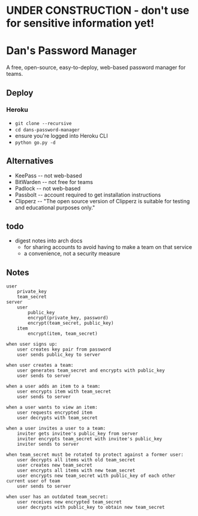 # UNDER CONSTRUCTION - don't use for sensitive information yet!

# Dan's Password Manager
A free, open-source, easy-to-deploy, web-based password manager for teams.

## Deploy
### Heroku
- `git clone --recursive`
- `cd dans-password-manager`
- ensure you're logged into Heroku CLI
- `python go.py -d`

## Alternatives
- KeePass -- not web-based
- BitWarden -- not free for teams
- Padlock -- not web-based
- Passbolt -- account required to get installation instructions
- Clipperz -- "The open source version of Clipperz is suitable for testing and educational purposes only."

## todo
- digest notes into arch docs
	- for sharing accounts to avoid having to make a team on that service
	- a convenience, not a security measure

## Notes
```
user
	private_key
	team_secret
server
	user
		public_key
		encrypt(private_key, password)
		encrypt(team_secret, public_key)
	item
		encrypt(item, team_secret)

when user signs up:
	user creates key pair from password
	user sends public_key to server

when user creates a team:
	user generates team_secret and encrypts with public_key
	user sends to server

when a user adds an item to a team:
	user encrypts item with team_secret
	user sends to server

when a user wants to view an item:
	user requests encrypted item
	user decrypts with team_secret

when a user invites a user to a team:
	inviter gets invitee's public_key from server
	inviter encrypts team_secret with invitee's public_key
	inviter sends to server

when team_secret must be rotated to protect against a former user:
	user decrypts all items with old team_secret
	user creates new team_secret
	user encrypts all items with new team_secret
	user encrypts new team_secret with public_key of each other current user of team
	user sends to server

when user has an outdated team_secret:
	user receives new encrypted team_secret
	user decrypts with public_key to obtain new team_secret
```
